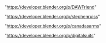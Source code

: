 "https://developer.blender.org/p/DAWFriend"

"https://developer.blender.org/p/stephenruiss"

"https://developer.blender.org/p/canadasarms"

 
"https://developer.blender.org/p/digitalsuits"


 
